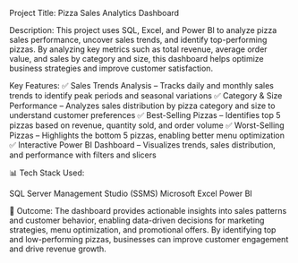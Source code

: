Project Title: Pizza Sales Analytics Dashboard

Description:
This project uses SQL, Excel, and Power BI to analyze pizza sales performance, uncover sales trends, and identify top-performing pizzas. By analyzing key metrics such as total revenue, average order value, and sales by category and size, this dashboard helps optimize business strategies and improve customer satisfaction.

Key Features:
✅ Sales Trends Analysis – Tracks daily and monthly sales trends to identify peak periods and seasonal variations
✅ Category & Size Performance – Analyzes sales distribution by pizza category and size to understand customer preferences
✅ Best-Selling Pizzas – Identifies top 5 pizzas based on revenue, quantity sold, and order volume
✅ Worst-Selling Pizzas – Highlights the bottom 5 pizzas, enabling better menu optimization
✅ Interactive Power BI Dashboard – Visualizes trends, sales distribution, and performance with filters and slicers

📊 Tech Stack Used:

SQL Server Management Studio (SSMS)
Microsoft Excel
Power BI

🚀 Outcome:
The dashboard provides actionable insights into sales patterns and customer behavior, enabling data-driven decisions for marketing strategies, menu optimization, and promotional offers. By identifying top and low-performing pizzas, businesses can improve customer engagement and drive revenue growth.
